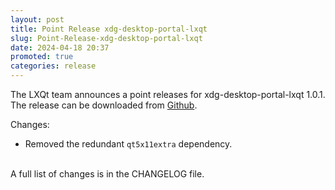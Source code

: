 ```yaml
---
layout: post
title: Point Release xdg-desktop-portal-lxqt
slug: Point-Release-xdg-desktop-portal-lxqt
date: 2024-04-18 20:37
promoted: true
categories: release
---
```


The LXQt team announces a point releases for xdg-desktop-portal-lxqt 1.0.1.
The release can be downloaded from [Github](https://github.com/lxqt/xdg-desktop-portal-lxqt/releases).

Changes:
 * Removed the redundant `qt5x11extra` dependency.

<br/>
A full list of changes is in the CHANGELOG file.
<br/>
